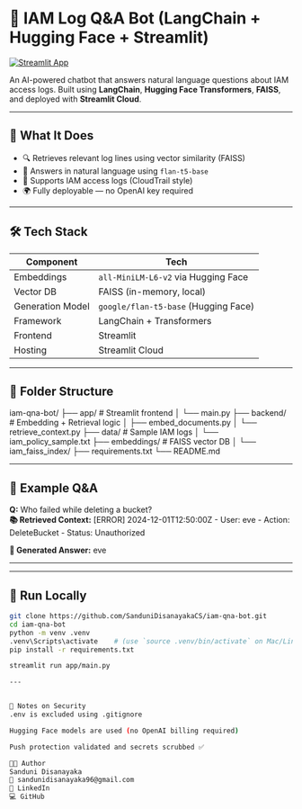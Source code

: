 # 💬 IAM Log Q&A Bot (LangChain + Hugging Face + Streamlit)

[![Streamlit App](https://img.shields.io/badge/🚀_Live_App-Click_to_View-green?logo=streamlit)](https://iam-qna-bot-version2.streamlit.app)

An AI-powered chatbot that answers natural language questions about IAM access logs. Built using **LangChain**, **Hugging Face Transformers**, **FAISS**, and deployed with **Streamlit Cloud**.

---

## 🧠 What It Does

- 🔍 Retrieves relevant log lines using vector similarity (FAISS)
- 🤖 Answers in natural language using `flan-t5-base`
- 🧾 Supports IAM access logs (CloudTrail style)
- 🌍 Fully deployable — no OpenAI key required

---

## 🛠 Tech Stack

| Component           | Tech                          |
|---------------------|-------------------------------|
| Embeddings          | `all-MiniLM-L6-v2` via Hugging Face  
| Vector DB           | FAISS (in-memory, local)  
| Generation Model    | `google/flan-t5-base` (Hugging Face)  
| Framework           | LangChain + Transformers  
| Frontend            | Streamlit  
| Hosting             | Streamlit Cloud  

---

## 📂 Folder Structure

iam-qna-bot/ ├── app/ # Streamlit frontend │ └── main.py ├── backend/ # Embedding + Retrieval logic │ ├── embed_documents.py │ └── retrieve_context.py ├── data/ # Sample IAM logs │ └── iam_policy_sample.txt ├── embeddings/ # FAISS vector DB │ └── iam_faiss_index/ ├── requirements.txt └── README.md


---

## 🧪 Example Q&A

**Q:** Who failed while deleting a bucket?  
**📚 Retrieved Context:**
[ERROR] 2024-12-01T12:50:00Z - User: eve - Action: DeleteBucket - Status: Unauthorized


**💬 Generated Answer:**
eve


---


---

## 🚀 Run Locally

```bash
git clone https://github.com/SanduniDisanayakaCS/iam-qna-bot.git
cd iam-qna-bot
python -m venv .venv
.venv\Scripts\activate    # (use `source .venv/bin/activate` on Mac/Linux)
pip install -r requirements.txt

streamlit run app/main.py

---


🔐 Notes on Security
.env is excluded using .gitignore

Hugging Face models are used (no OpenAI billing required)

Push protection validated and secrets scrubbed ✅

👩‍💻 Author
Sanduni Disanayaka
📧 sandunidisanayaka96@gmail.com
🔗 LinkedIn
💻 GitHub


